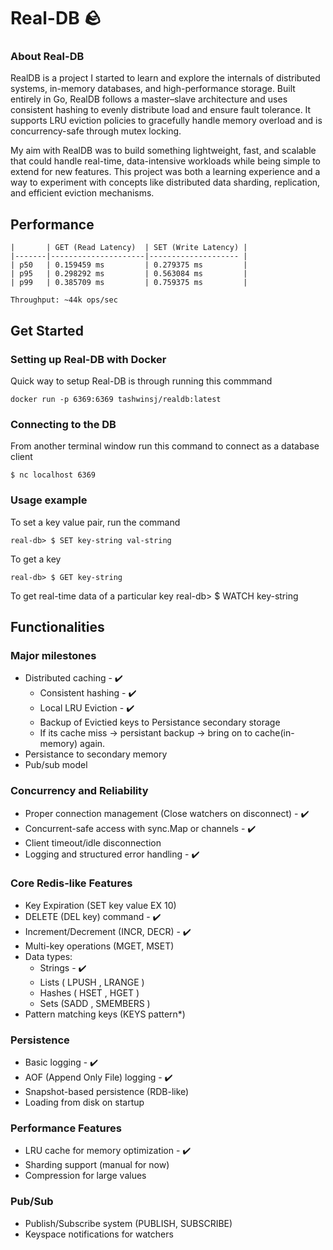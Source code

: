 # Real-DB 🪨
### About Real-DB
RealDB is a project I started to learn and explore the internals of distributed systems, in-memory databases, and high-performance storage. Built entirely in Go, RealDB follows a master–slave architecture and uses consistent hashing to evenly distribute load and ensure fault tolerance. It supports LRU eviction policies to gracefully handle memory overload and is concurrency-safe through mutex locking.

My aim with RealDB was to build something lightweight, fast, and scalable that could handle real-time, data-intensive workloads while being simple to extend for new features. This project was both a learning experience and a way to experiment with concepts like distributed data sharding, replication, and efficient eviction mechanisms.
## Performance 
```
|       | GET (Read Latency)  | SET (Write Latency) |
|-------|---------------------|-------------------- |
| p50   | 0.159459 ms         | 0.279375 ms         |
| p95   | 0.298292 ms         | 0.563084 ms         |
| p99   | 0.385709 ms         | 0.759375 ms         |

Throughput: ~44k ops/sec
```
## Get Started  
### Setting up Real-DB with Docker 
Quick way to setup Real-DB is through running this commmand 
```
docker run -p 6369:6369 tashwinsj/realdb:latest 
``` 
### Connecting to the DB 
From another terminal window run this command to connect as a database client 
```
$ nc localhost 6369
``` 
### Usage example 
To set a key value pair, run the command 
```
real-db> $ SET key-string val-string 
``` 
To get a key  
```
real-db> $ GET key-string 
``` 
To get real-time data of a particular key
real-db> $ WATCH key-string 

## Functionalities

### Major milestones 
- Distributed caching - ✔️ 
   - Consistent hashing - ✔️ 
   - Local LRU Eviction - ✔️ 
   - Backup of Evictied keys to Persistance secondary storage
   - If its cache miss -> persistant backup -> bring on to cache(in-memory) again.
- Persistance to secondary memory
- Pub/sub model
### Concurrency and Reliability 
- Proper connection management (Close watchers on disconnect) - ✔️ 
- Concurrent-safe access with sync.Map or channels - ✔️ 
- Client timeout/idle disconnection 
- Logging and structured error handling - ✔️ 

### Core Redis-like Features
- Key Expiration (SET key value EX 10)
- DELETE (DEL key) command - ✔️ 
- Increment/Decrement (INCR, DECR) - ✔️ 
- Multi-key operations (MGET, MSET)
- Data types:
    - Strings - ✔️ 
    - Lists ( LPUSH , LRANGE )
    - Hashes ( HSET , HGET )
    - Sets (SADD , SMEMBERS ) 
- Pattern matching keys (KEYS pattern*) 

### Persistence 
- Basic logging - ✔️ 
- AOF (Append Only File) logging - ✔️ 
- Snapshot-based persistence (RDB-like)
- Loading from disk on startup  

### Performance Features
- LRU cache for memory optimization - ✔️ 
- Sharding support (manual for now)
- Compression for large values 

### Pub/Sub
- Publish/Subscribe system (PUBLISH, SUBSCRIBE)
- Keyspace notifications for watchers


